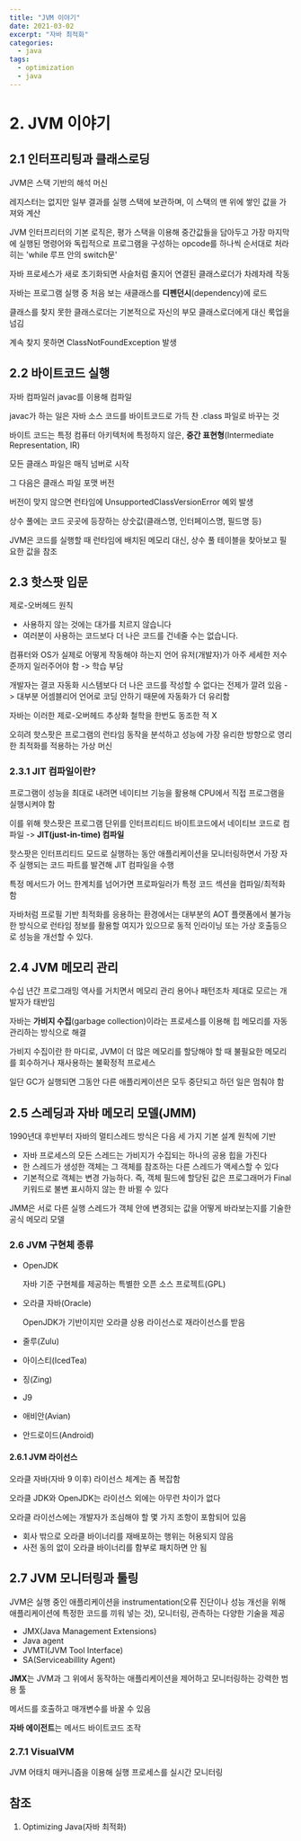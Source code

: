 ```yaml
---
title: "JVM 이야기"
date: 2021-03-02
excerpt: "자바 최적화"
categories:
  - java
tags:
  - optimization
  - java
---
```


# 2. JVM 이야기

## 2.1 인터프리팅과 클래스로딩

JVM은 스택 기반의 해석 머신

레지스터는 없지만 일부 결과를 실행 스택에 보관하며, 이 스택의 맨 위에 쌓인 값을 가져와 계산

JVM 인터프리터의 기본 로직은, 평가 스택을 이용해 중간값들을 담아두고 가장 마지막에 실행된 명령어와 독립적으로 프로그램을 구성하는 opcode를 하나씩 순서대로 처라히는 'while 루프 안의 switch문'

자바 프로세스가 새로 초기화되면 사슬처럼 줄지어 연결된 클래스로더가 차례차례 작동



자바는 프로그램 실행 중 처음 보는 새클래스를 **디펜던시**(dependency)에 로드

클래스를 찾지 못한 클래스로더는 기본적으로 자신의 부모 클래스로더에게 대신 룩업을 넘김

계속 찾지 못하면 ClassNotFoundException 발생

## 2.2 바이트코드 실행

자바 컴파일러 javac를 이용해 컴파일

javac가 하는 일은 자바 소스 코드를 바이트코드로 가득 찬 .class 파일로 바꾸는 것

바이트 코드는 특정 컴퓨터 아키텍처에 특정하지 않은, **중간 표현형**(Intermediate Representation, IR)



모든 클래스 파일은 매직 넘버로 시작

그 다음은 클래스 파일 포맷 버전

버전이 맞지 않으면 런타임에 UnsupportedClassVersionError 예외 발생



상수 풀에는 코드 곳곳에 등장하는 상숫값(클래스명, 인터페이스명, 필드명 등)

JVM은 코드를 실행할 때 런타임에 배치된 메모리 대신, 상수 풀 테이블을 찾아보고 필요한 값을 참조

## 2.3 핫스팟 입문

제로-오버헤드 원칙

- 사용하지 않는 것에는 대가를 치르지 않습니다
- 여러분이 사용하는 코드보다 더 나은 코드를 건네줄 수는 없습니다.

컴퓨터와 OS가 실제로 어떻게 작동해야 하는지 언어 유저(개발자)가 아주 세세한 저수준까지 일러주어야 함 -> 학습 부담

개발자는 결코 자동화 시스템보다 더 나은 코드를 작성할 수 없다는 전제가 깔려 있음 -> 대부분 어셈블리어 언어로 코딩 안하기 때문에 자동화가 더 유리함



자바는 이러한 제로-오버헤드 추상화 철학을 한번도 동조한 적 X

오히려 핫스팟은 프로그램의 런타임 동작을 분석하고 성능에 가장 유리한 방향으로 영리한 최적화를 적용하는 가상 머신

### 2.3.1 JIT 컴파일이란?

프로그램이 성능을 최대로 내려면 네이티브 기능을 활용해 CPU에서 직접 프로그램을 실행시켜야 함

이를 위해 핫스팟은 프로그램 단위를 인터프리티드 바이트코드에서 네이티브 코드로 컴파일 -> **JIT(just-in-time) 컴파일**



핫스팟은 인터프리티드 모드로 실행하는 동안 애플리케이션을 모니터링하면서 가장 자주 실행되는 코드 파트를 발견해 JIT 컴파일을 수행

특정 메서드가 어느 한계치를 넘어가면 프로파일러가 특정 코드 섹션을 컴파일/최적화함



자바처럼 프로필 기반 최적화를 응용하는 환경에서는 대부분의 AOT 플랫폼에서 불가능한 방식으로 런타임 정보를 활용할 여지가 있으므로 동적 인라이닝 또는 가상 호출등으로 성능을 개선할 수 있다.

## 2.4 JVM 메모리 관리

수십 년간 프로그래밍 역사를 거치면서 메모리 관리 용어나 패턴조차 제대로 모르는 개발자가 태반임



자바는 **가비지 수집**(garbage collection)이라는 프로세스를 이용해 힙 메모리를 자동 관리하는 방식으로 해결

가비지 수집이란 한 마디로, JVM이 더 많은 메모리를 할당해야 할 때 불필요한 메모리를 회수하거나 재사용하는 불확정적 프로세스



일단 GC가 실행되면 그동안 다른 애플리케이션은 모두 중단되고 하던 일은 멈춰야 함

## 2.5 스레딩과 자바 메모리 모델(JMM)

1990년대 후반부터 자바의 멀티스레드 방식은 다음 세 가지 기본 설계 원칙에 기반

- 자바 프로세스의 모든 스레드는 가비지가 수집되는 하나의 공용 힙을 가진다
- 한 스레드가 생성한 객체는 그 객체를 참조하는 다른 스레드가 액세스할 수 있다
- 기본적으로 객체는 변경 가능하다. 즉, 객체 필드에 할당된 값은 프로그래머가 Final 키워드로 불변 표시하지 않는 한 바뀔 수 있다

JMM은 서로 다른 실행 스레드가 객체 안에 변경되는 값을 어떻게 바라보는지를 기술한 공식 메모리 모델

### 2.6 JVM 구현체 종류

- OpenJDK

  자바 기준 구현체를 제공하는 특별한 오픈 소스 프로젝트(GPL)

- 오라클 자바(Oracle)

  OpenJDK가 기반이지만 오라클 상용 라이선스로 재라이선스를 받음

- 줄루(Zulu)

- 아이스티(IcedTea)

- 징(Zing)
- J9

- 애비안(Avian)

- 안드로이드(Android)

#### 2.6.1 JVM 라이선스

오라클 자바(자바 9 이후) 라이선스 체계는 좀 복잡함

오라클 JDK와 OpenJDK는 라이선스 외에는 아무런 차이가 없다

오라클 라이선스에는 개발자가 조심해야 할 몇 가지 조항이 포함되어 있음

- 회사 밖으로 오라클 바이너리를 재배포하는 행위는 허용되지 않음
- 사전 동의 없이 오라클 바이너리를 함부로 패치하면 안 됨

## 2.7 JVM 모니터링과 툴링

JVM은 실행 중인 애플리케이션을 instrumentation(오류 진단이나 성능 개선을 위해 애플리케이션에 특정한 코드를 끼워 넣는 것), 모니터링, 관측하는 다양한 기술을 제공

- JMX(Java Management Extensions)
- Java agent
- JVMTI(JVM Tool Interface)
- SA(Serviceabillity Agent)

**JMX**는 JVM과 그 위에서 동작하는 애플리케이션을 제어하고 모니터링하는 강력한 범용 툴

메서드를 호출하고 매개변수를 바꿀 수 있음



**자바 에이전트**는 메서드 바이트코드 조작

### 2.7.1 VisualVM

JVM 어태치 매커니즘을 이용해 실행 프로세스를 실시간 모니터링

## 참조

1. Optimizing Java(자바 최적화)

